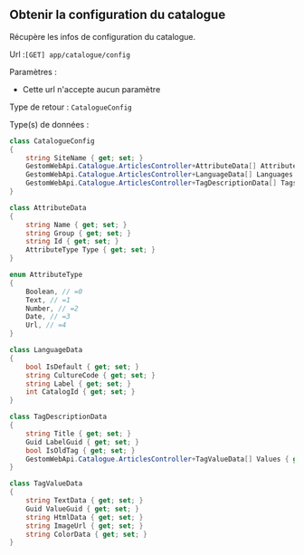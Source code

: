 ## <span id='obtenirconfig'>Obtenir la configuration du catalogue</span>

Récupère les infos de configuration du catalogue.

Url :`[GET] app/catalogue/config`

Paramètres : 

- Cette url n'accepte aucun paramètre

Type de retour : `CatalogueConfig`

Type(s) de données :

```csharp
class CatalogueConfig
{
	string SiteName { get; set; }
	GestomWebApi.Catalogue.ArticlesController+AttributeData[] Attributes { get; set; }
	GestomWebApi.Catalogue.ArticlesController+LanguageData[] Languages { get; set; }
	GestomWebApi.Catalogue.ArticlesController+TagDescriptionData[] Tags { get; set; }
}

class AttributeData
{
	string Name { get; set; }
	string Group { get; set; }
	string Id { get; set; }
	AttributeType Type { get; set; }
}

enum AttributeType
{
	Boolean, // =0
	Text, // =1
	Number, // =2
	Date, // =3
	Url, // =4
}

class LanguageData
{
	bool IsDefault { get; set; }
	string CultureCode { get; set; }
	string Label { get; set; }
	int CatalogId { get; set; }
}

class TagDescriptionData
{
	string Title { get; set; }
	Guid LabelGuid { get; set; }
	bool IsOldTag { get; set; }
	GestomWebApi.Catalogue.ArticlesController+TagValueData[] Values { get; set; }
}

class TagValueData
{
	string TextData { get; set; }
	Guid ValueGuid { get; set; }
	string HtmlData { get; set; }
	string ImageUrl { get; set; }
	string ColorData { get; set; }
}

```

